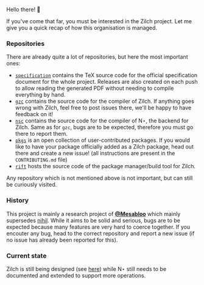 Hello there! :wave:

If you've come that far, you must be interested in the Zilch project.
Let me give you a quick recap of how this organisation is managed.

### Repositories

There are already quite a lot of repositories, but here the most important ones:
- [`specification`](https://github.com/zilch-lang/specification) contains the TeX source code for the official specification document for the whole project.
  Releases are also created on each push to allow reading the generated PDF without needing to compile everything by hand.
- [`gzc`](https://github.com/zilch-lang/gzc) contains the source code for the compiler of Zilch.
  If anything goes wrong with Zilch, feel free to post issues there, we'll be happy to have feedback on it!
- [`nsc`](https://github.com/zilch-lang/nsc) contains the source code for the compiler of N⋆, the backend for Zilch.
  Same as for `gzc`, bugs are to be expected, therefore you must go there to report them.
- [`pkgs`](https://github.com/zilch-lang/pkgs) is an open collection of user-contributed packages.
  If you would like to have your package officially added as a Zilch package, head out there and create a new issue! (all instructions are present in the `CONTRIBUTING.md` file)
- [`rift`](https://github.com/zilch-lang/rift) hosts the source code of the package manager/build tool for Zilch.

Any repository which is not mentioned above is not important, but can still be curiously visited.

### History

This project is mainly a research project of [**@Mesabloo**](https://github.com/Mesabloo) which mainly supersedes [nihil](https://github.com/mesabloo/nihil).
While it aims to be solid and serious, bugs are to be expected because many features are very hard to coerce together.
If you encouter any bug, head to the correct repository and report a new issue (if no issue has already been reported for this).

### Current state

Zilch is still being designed (see [here](https://github.com/zilch-lang/gzc/discussions/4)) while N⋆ still needs to be documented and extended to support more operations.

